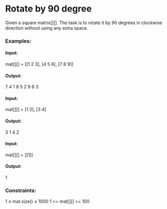 # Rotate by 90 degree
Given a square matrix[][]. The task is to rotate it by 90 degrees in clockwise direction without using any extra space.

### Examples:
#### Input:
mat[][] = [[1 2 3], [4 5 6], [7 8 9]]
#### Output:
7 4 1 
8 5 2
9 6 3

#### Input:
mat[][] = [1 2], [3 4]
#### Output:
3 1 
4 2

#### Input:
mat[][] = [[1]]
#### Output:
1

### Constraints:
1 ≤ mat.size() ≤ 1000
1 <= mat[][] <= 100


